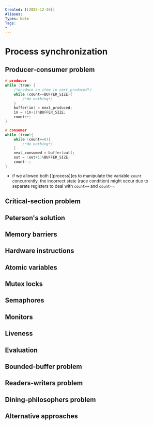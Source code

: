 ```yaml
---
Created: [[2022-12-26]]
Aliases: 
Types: Note
Tags: 
- 
---
```

# Process synchronization
## Producer-consumer problem
```C
# producer
while (true) {
	/*produce an item in next_produced*/
	while (count==BUFFER_SIZE){
		/*do nothing*/
	}
	buffer[in] = next_produced;
	in = (in+1)%BUFFER_SIZE;
	count++;
}

# consumer
while (true){
	while (count==0){
		/*do nothing*/
	}
	next_consumed = buffer[out];
	out = (out+1)%BUFFER_SIZE;
	count--;
}
```
- if we allowed both [[process]]es to manipulate the variable `count` concurrently, the incorrect state (race condition) might occur due to separate registers to deal with `count++` and `count--`. 
## Critical-section problem
## Peterson's solution
## Memory barriers
## Hardware instructions
## Atomic variables
## Mutex locks
## Semaphores
## Monitors
## Liveness
## Evaluation
## Bounded-buffer problem
## Readers-writers problem
## Dining-philosophers problem
## Alternative approaches
